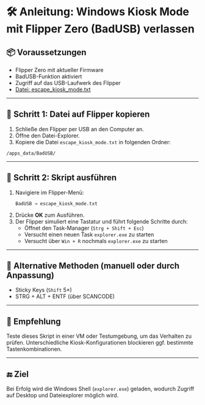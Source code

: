 # 🛠️ Anleitung: Windows Kiosk Mode mit Flipper Zero (BadUSB) verlassen

## 📦 Voraussetzungen

- Flipper Zero mit aktueller Firmware
- BadUSB-Funktion aktiviert
- Zugriff auf das USB-Laufwerk des Flipper
- [Datei: escape_kiosk_mode.txt](https://github.com/ReichJA/CEH-Notes/edit/main/anleitung_kiosk_escape.md#:~:text=escape_kiosk_mode.txt)

---

## 📁 Schritt 1: Datei auf Flipper kopieren

1. Schließe den Flipper per USB an den Computer an.
2. Öffne den Datei-Explorer.
3. Kopiere die Datei `escape_kiosk_mode.txt` in folgenden Ordner:

```
/apps_data/BadUSB/
```

---

## 🧪 Schritt 2: Skript ausführen

1. Navigiere im Flipper-Menü:
   ```
   BadUSB → escape_kiosk_mode.txt
   ```
2. Drücke **OK** zum Ausführen.
3. Der Flipper simuliert eine Tastatur und führt folgende Schritte durch:
   - Öffnet den Task-Manager (`Strg + Shift + Esc`)
   - Versucht einen neuen Task `explorer.exe` zu starten
   - Versucht über `Win + R` nochmals `explorer.exe` zu starten

---

## 🧩 Alternative Methoden (manuell oder durch Anpassung)
- Sticky Keys (`Shift` 5×)
- STRG + ALT + ENTF (über SCANCODE)

---

## 📝 Empfehlung
Teste dieses Skript in einer VM oder Testumgebung, um das Verhalten zu prüfen. Unterschiedliche Kiosk-Konfigurationen blockieren ggf. bestimmte Tastenkombinationen.

---

## 🔚 Ziel
Bei Erfolg wird die Windows Shell (`explorer.exe`) geladen, wodurch Zugriff auf Desktop und Dateiexplorer möglich wird.
